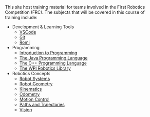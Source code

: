This site host training material for teams involved in the First Robotics Competition (FRC). The subjects that will be covered in this course of training include:

- Development & Learning Tools
  - [VSCode](Tools/VSCode.md)
  - [Git](Tools/git.md)
  - [Romi](Tools/romi.md)
  <!-- - [BabyBot](Tools/trainingRobot.md) -->
- Programming
  - [Introduction to Programming](Languages/Intro/intro.md)
  - [The Java Programming Language](Languages/Java/intro.md)
  - [The C++ Programming Language](Languages/CPP/intro.md)
  - [The WPI Robotics Library](Languages/WPILib/wpilib.md)
- Robotics Concepts
  - [Robot Systems](Concepts/RobotSystem/index.md)
  - [Robot Geometry](Concepts/Geometry/intro.md)
  - [Kinematics](Concepts/Kinematics/intro.md)
  - [Odometry](Concepts/Odometry/intro.md)
  - [Motion Control](Concepts/Motion/intro.md)
  - [Paths and Trajectories](Concepts/Trajectory/intro.md)
  - [Vision](Concepts/Vision/intro.md)


